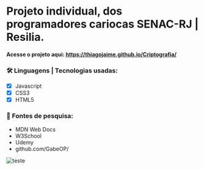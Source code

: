 # Projeto individual, dos programadores cariocas SENAC-RJ | Resilia.

#### Acesse o projeto aqui: https://thiagojaime.github.io/Criptografia/ 

### 🛠 Linguagens | Tecnologias usadas:
* [x] Javascript
* [x] CSS3
* [x] HTML5
### 🔎 Fontes de pesquisa:
- MDN Web Docs
- W3School
- Udemy
- github.com/GabeOP/

![teste](https://user-images.githubusercontent.com/106777235/197071701-0aa74c01-f13f-48f6-8672-d2dcb7078561.png)


